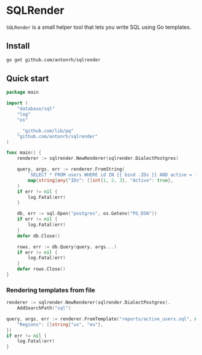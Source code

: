 # SQLRender

`SQLRender` is a small helper tool that lets you write SQL using Go templates.

## Install

```bash
go get github.com/antonrh/sqlrender
```

## Quick start

```go
package main

import (
	"database/sql"
	"log"
	"os"

	_ "github.com/lib/pq"
	"github.com/antonrh/sqlrender"
)

func main() {
	renderer := sqlrender.NewRenderer(sqlrender.DialectPostgres)

	query, args, err := renderer.FromString(
		`SELECT * FROM users WHERE id IN {{ bind .IDs }} AND active = {{ bind .Active }}`,
		map[string]any{"IDs": []int{1, 2, 3}, "Active": true},
	)
	if err != nil {
		log.Fatal(err)
	}

	db, err := sql.Open("postgres", os.Getenv("PG_DSN"))
	if err != nil {
		log.Fatal(err)
	}
	defer db.Close()

	rows, err := db.Query(query, args...)
	if err != nil {
		log.Fatal(err)
	}
	defer rows.Close()
}
```

### Rendering templates from file

```go
renderer := sqlrender.NewRenderer(sqlrender.DialectPostgres).
	AddSearchPath("sql")

query, args, err := renderer.FromTemplate("reports/active_users.sql", map[string]any{
	"Regions": []string{"us", "eu"},
})
if err != nil {
	log.Fatal(err)
}
```
